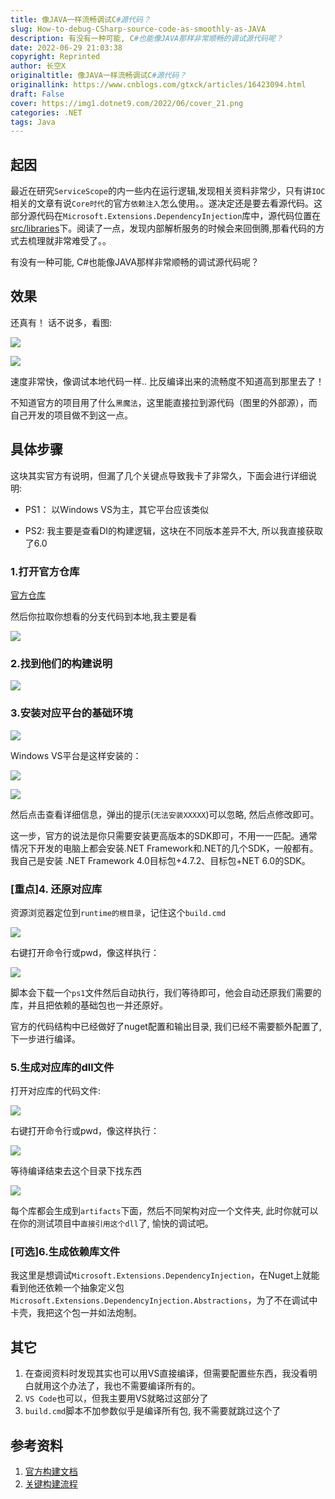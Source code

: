 ```yaml
---
title: 像JAVA一样流畅调试C#源代码？
slug: How-to-debug-CSharp-source-code-as-smoothly-as-JAVA
description: 有没有一种可能, C#也能像JAVA那样非常顺畅的调试源代码呢？
date: 2022-06-29 21:03:38
copyright: Reprinted
author: 长空X
originaltitle: 像JAVA一样流畅调试C#源代码？
originallink: https://www.cnblogs.com/gtxck/articles/16423094.html
draft: False
cover: https://img1.dotnet9.com/2022/06/cover_21.png
categories: .NET
tags: Java
---
```


## 起因

最近在研究`ServiceScope`的内一些内在运行逻辑,发现相关资料非常少，只有讲`IOC`相关的文章有说`Core时代`的官方`依赖注入`怎么使用。。遂决定还是要去看源代码。这部分源代码在`Microsoft.Extensions.DependencyInjection`库中，源代码位置在[src/libraries](https://github.com/dotnet/runtime/tree/release/6.0/src/libraries/Microsoft.Extensions.DependencyInjection)下。阅读了一点，发现内部解析服务的时候会来回倒腾,那看代码的方式去梳理就非常难受了。。

有没有一种可能, C#也能像JAVA那样非常顺畅的调试源代码呢？

## 效果

还真有！  话不说多，看图:

![](https://img1.dotnet9.com/2022/06/2101.png)

![](https://img1.dotnet9.com/2022/06/2102.png)

速度非常快，像调试本地代码一样.. 比反编译出来的流畅度不知道高到那里去了！

不知道官方的项目用了什么`黑魔法`，这里能直接拉到源代码（图里的外部源），而自己开发的项目做不到这一点。

## 具体步骤

这块其实官方有说明，但漏了几个关键点导致我卡了非常久，下面会进行详细说明:

- PS1： 以Windows VS为主，其它平台应该类似

- PS2: 我主要是查看DI的构建逻辑，这块在不同版本差异不大, 所以我直接获取了6.0

### 1.打开官方仓库

[官方仓库](https://github.com/dotnet/runtime)

然后你拉取你想看的分支代码到本地,我主要是看

![](https://img1.dotnet9.com/2022/06/2103.png)

### 2.找到他们的构建说明

![](https://img1.dotnet9.com/2022/06/2104.png)

### 3.安装对应平台的基础环境

![](https://img1.dotnet9.com/2022/06/2105.png)

Windows VS平台是这样安装的：

![](https://img1.dotnet9.com/2022/06/2106.png)

![](https://img1.dotnet9.com/2022/06/2107.png)

然后点击查看详细信息，弹出的提示(`无法安装XXXXX`)可以忽略, 然后点修改即可。

这一步，官方的说法是你只需要安装更高版本的SDK即可，不用一一匹配。通常情况下开发的电脑上都会安装.NET Framework和.NET的几个SDK，一般都有。我自己是安装 .NET Framework 4.0目标包+4.7.2、目标包+NET 6.0的SDK。

### [重点]4. 还原对应库

资源浏览器定位到`runtime的根目录`，记住这个`build.cmd`

![](https://img1.dotnet9.com/2022/06/2108.png)

右键打开命令行或pwd，像这样执行：

![](https://img1.dotnet9.com/2022/06/2109.png)

脚本会下载一个`ps1`文件然后自动执行，我们等待即可，他会自动还原我们需要的库，并且把依赖的基础包也一并还原好。

官方的代码结构中已经做好了nuget配置和输出目录, 我们已经不需要额外配置了,下一步进行编译。

### 5.生成对应库的dll文件

打开对应库的代码文件:

![](https://img1.dotnet9.com/2022/06/2110.png)

右键打开命令行或pwd，像这样执行：

![](https://img1.dotnet9.com/2022/06/2111.png)

等待编译结束去这个目录下找东西

![](https://img1.dotnet9.com/2022/06/2112.png)

每个库都会生成到`artifacts`下面，然后不同架构对应一个文件夹, 此时你就可以在你的测试项目中`直接引用这个dll`了, 愉快的调试吧。

### [可选]6.生成依赖库文件

我这里是想调试`Microsoft.Extensions.DependencyInjection`，在Nuget上就能看到他还依赖一个抽象定义包`Microsoft.Extensions.DependencyInjection.Abstractions`，为了不在调试中卡壳，我把这个包一并如法炮制。

## 其它

1. 在查阅资料时发现其实也可以用VS直接编译，但需要配置些东西，我没看明白就用这个办法了，我也不需要编译所有的。
2. `VS Code`也可以，但我主要用VS就略过这部分了
3. `build.cmd`脚本不加参数似乎是编译所有包, 我不需要就跳过这个了


## 参考资料

1. [官方构建文档](https://github.com/dotnet/runtime/blob/main/docs/workflow/requirements/windows-requirements.md)
2. [关键构建流程](https://github.com/dotnet/runtime/blob/main/docs/workflow/README.md)
